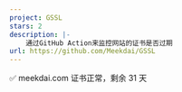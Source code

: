 ```yaml
---
project: GSSL
stars: 2
description: |-
    通过GitHub Action来监控网站的证书是否过期
url: https://github.com/Meekdai/GSSL
---
```


✅ meekdai.com 证书正常，剩余 31 天


